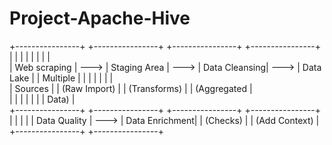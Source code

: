 # Project-Apache-Hive


+----------------+      +----------------+      +----------------+      +----------------+      
|                |      |                |      |                |      |                |     
|  Web scraping  | ---> |  Staging Area  | ---> |  Data Cleansing| ---> |  Data Lake     | 
|  Multiple      |      |                |      |                |      |                |    
|  Sources       |      | (Raw Import)   |      |   (Transforms) |      |   (Aggregated  |   
|                |      |                |      |                |      |      Data)     |      
+----------------+      +----------------+      +----------------+      +----------------+     
                         |                |      |                |
                         |  Data Quality  | ---> |  Data Enrichment|
                         |   (Checks)     |      |   (Add Context) |
                         +----------------+      +----------------+
